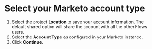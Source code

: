 # Select your Marketo account type

1. Select the project **Location** to save your account information. The default shared option will share the account with all the other Flows users.
2. Select the **Account Type** as configured in your Marketo instance.
3. Click **Continue**.
